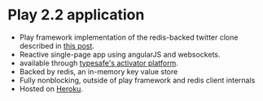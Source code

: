 Play 2.2 application
====================================
- Play framework implementation of the redis-backed twitter clone described in [this post](http://redis.io/topics/twitter-clone). 
- Reactive single-page app using angularJS and websockets.
- available through [typesafe's activator platform](https://typesafe.com/activator/template/redis-twitter-clone).
- Backed by redis, an in-memory key value store
- Fully nonblocking, outside of play framework and redis client internals
- Hosted on [Heroku](https://clockwork-semaphore.herokuapp.com).

